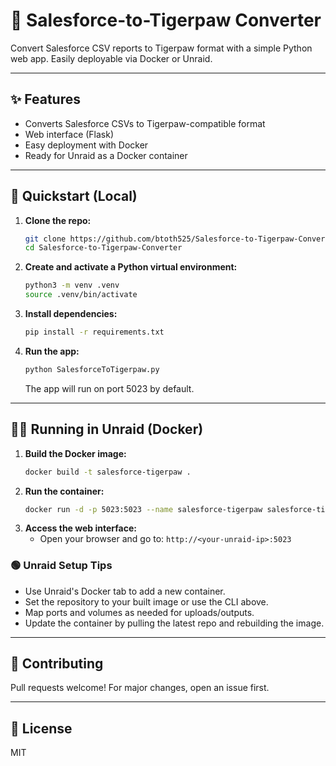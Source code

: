 
# 🚀 Salesforce-to-Tigerpaw Converter

Convert Salesforce CSV reports to Tigerpaw format with a simple Python web app. Easily deployable via Docker or Unraid.

---

## ✨ Features
- Converts Salesforce CSVs to Tigerpaw-compatible format
- Web interface (Flask)
- Easy deployment with Docker
- Ready for Unraid as a Docker container

---

## 🏁 Quickstart (Local)
1. **Clone the repo:**
   ```sh
   git clone https://github.com/btoth525/Salesforce-to-Tigerpaw-Converter.git
   cd Salesforce-to-Tigerpaw-Converter
   ```
2. **Create and activate a Python virtual environment:**
   ```sh
   python3 -m venv .venv
   source .venv/bin/activate
   ```
3. **Install dependencies:**
   ```sh
   pip install -r requirements.txt
   ```
4. **Run the app:**
   ```sh
   python SalesforceToTigerpaw.py
   ```
   The app will run on port 5023 by default.

---

## 🧑‍🔧 Running in Unraid (Docker)
1. **Build the Docker image:**
   ```sh
   docker build -t salesforce-tigerpaw .
   ```
2. **Run the container:**
   ```sh
   docker run -d -p 5023:5023 --name salesforce-tigerpaw salesforce-tigerpaw
   ```
3. **Access the web interface:**
   - Open your browser and go to: `http://<your-unraid-ip>:5023`

### 🟢 Unraid Setup Tips
- Use Unraid's Docker tab to add a new container.
- Set the repository to your built image or use the CLI above.
- Map ports and volumes as needed for uploads/outputs.
- Update the container by pulling the latest repo and rebuilding the image.

---

## 🤝 Contributing
Pull requests welcome! For major changes, open an issue first.

---

## 📄 License
MIT
